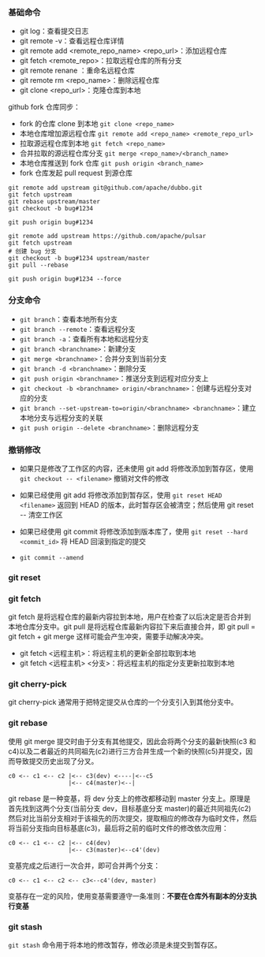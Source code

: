 ### 基础命令

- git log：查看提交日志
- git remote -v：查看远程仓库详情
- git remote add <remote_repo_name> <repo_url>：添加远程仓库
- git fetch <remote_repo>：拉取远程仓库的所有分支
- git remote renane <old> <new>：重命名远程仓库
- git remote rm <repo_name>：删除远程仓库
- git clone <repo_url>：克隆仓库到本地

github fork 仓库同步：
- fork 的仓库 clone 到本地 ```git clone <repo_name>```
- 本地仓库增加源远程仓库 ```git remote add <repo_name> <remote_repo_url>```
- 拉取源远程仓库到本地 ```git fetch <repo_name>```
- 合并拉取的源远程仓库分支 ```git merge <repo_name>/<branch_name>```
- 本地仓库推送到 fork 仓库 ```git push origin <branch_name>```
- fork 仓库发起 pull request 到源仓库

```shell
git remote add upstream git@github.com/apache/dubbo.git
git fetch upstream
git rebase upstream/master
git checkout -b bug#1234

git push origin bug#1234
```

```shell
git remote add upstream https://github.com/apache/pulsar
git fetch upstream
# 创建 bug 分支
git checkout -b bug#1234 upstream/master
git pull --rebase

git push origin bug#1234 --force
```
### 分支命令
- ```git branch```：查看本地所有分支
- ```git branch --remote```：查看远程分支
- ```git branch -a```：查看所有本地和远程分支
- ```git branch <branchname>```：新建分支
- ```git merge <branchname>```：合并分支到当前分支
- ```git branch -d <branchname>```：删除分支
- ```git push origin <branchname>```：推送分支到远程对应分支上
- ```git checkout -b <branchname> origin/<branchname>```：创建与远程分支对应的分支
- ```git branch --set-upstream-to=origin/<branchname> <branchname>```：建立本地分支与远程分支的关联
- ```git push origin --delete <branchname>```：删除远程分支
### 撤销修改
- 如果只是修改了工作区的内容，还未使用 git add 将修改添加到暂存区，使用 ```git checkout -- <filename>``` 撤销对文件的修改
- 如果已经使用 git add 将修改添加到暂存区，使用 ```git reset HEAD <filename>``` 返回到 HEAD 的版本，此时暂存区会被清空；然后使用 git reset -- <filename> 清空工作区
- 如果已经使用 git commit 将修改添加到版本库了，使用 ```git reset --hard <commit_id>``` 将 HEAD 回滚到指定的提交

- ```git commit --amend```
### git reset

### git fetch
git fetch 是将远程仓库的最新内容拉到本地，用户在检查了以后决定是否合并到本地仓库分支中。git pull 是将远程仓库最新内容拉下来后直接合并，即 git pull = git fetch + git merge 这样可能会产生冲突，需要手动解决冲突。

- git fetch <远程主机>：将远程主机的更新全部拉取到本地
- git fetch <远程主机> <分支>：将远程主机的指定分支更新拉取到本地
### git cherry-pick
git cherry-pick 通常用于把特定提交从仓库的一个分支引入到其他分支中。
### git rebase
使用 git merge 提交时由于分支有其他提交，因此会将两个分支的最新快照(c3 和 c4)以及二者最近的共同祖先(c2)进行三方合并生成一个新的快照(c5)并提交，因而导致提交历史出现了分叉。
```
c0 <-- c1 <-- c2 |<-- c3(dev) <----|<--c5
                 |<-- c4(master)<--|
```
git rebase 是一种变基，将 dev 分支上的修改都移动到 master 分支上。原理是首先找到这两个分支(当前分支 dev，目标基底分支 master)的最近共同祖先(c2)然后对比当前分支相对于该祖先的历次提交，提取相应的修改存为临时文件，然后将当前分支指向目标基底(c3)，最后将之前的临时文件的修改依次应用：
```
c0 <-- c1 <-- c2 |<-- c4(dev)
                 |<-- c3(master)<--c4'(dev)
```
变基完成之后进行一次合并，即可合并两个分支：
```
c0 <-- c1 <-- c2 <-- c3<--c4'(dev, master)             
```
变基存在一定的风险，使用变基需要遵守一条准则：**不要在仓库外有副本的分支执行变基**

### git stash

`git stash` 命令用于将本地的修改暂存，修改必须是未提交到暂存区。